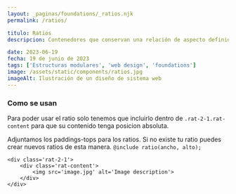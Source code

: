 ```yaml
---
layout: _paginas/foundations/_ratios.njk
permalink: /ratios/

titulo: Ratios
descripcion: Contenedores que conservan una relación de aspecto definida.

date: 2023-06-19
fecha: 19 de junio de 2023
tags: ['Estructuras modulares', 'web design', 'foundations']
image: /assets/static/components/ratios.jpg
imageAlt: Ilustración de un diseño de sistema web
---
```


### Como se usan

Para poder usar el ratio solo tenemos que incluirlo dentro de `.rat-2-1.rat-content` para que su contenido tenga posicion absoluta.

Adjuntamos los paddings-tops para los ratios.
Si no existe tu ratio puedes crear nuevos ratios de esta manera. `@include ratio(ancho, alto);`

```
<div class='rat-2-1'>
    <div class='rat-content'>
        <img src='image.jpg' alt='Image description'>
    </div>
</div>
```
